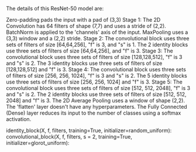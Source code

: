 The details of this ResNet-50 model are:

Zero-padding pads the input with a pad of (3,3)
Stage 1:
The 2D Convolution has 64 filters of shape (7,7) and uses a stride of (2,2).
BatchNorm is applied to the 'channels' axis of the input.
MaxPooling uses a (3,3) window and a (2,2) stride.
Stage 2:
The convolutional block uses three sets of filters of size [64,64,256], "f" is 3, and "s" is 1.
The 2 identity blocks use three sets of filters of size [64,64,256], and "f" is 3.
Stage 3:
The convolutional block uses three sets of filters of size [128,128,512], "f" is 3 and "s" is 2.
The 3 identity blocks use three sets of filters of size [128,128,512] and "f" is 3.
Stage 4:
The convolutional block uses three sets of filters of size [256, 256, 1024], "f" is 3 and "s" is 2.
The 5 identity blocks use three sets of filters of size [256, 256, 1024] and "f" is 3.
Stage 5:
The convolutional block uses three sets of filters of size [512, 512, 2048], "f" is 3 and "s" is 2.
The 2 identity blocks use three sets of filters of size [512, 512, 2048] and "f" is 3.
The 2D Average Pooling uses a window of shape (2,2).
The 'flatten' layer doesn't have any hyperparameters.
The Fully Connected (Dense) layer reduces its input to the number of classes using a softmax activation.


identity_block(X, f, filters, training=True, initializer=random_uniform):
convolutional_block(X, f, filters, s = 2, training=True, initializer=glorot_uniform):